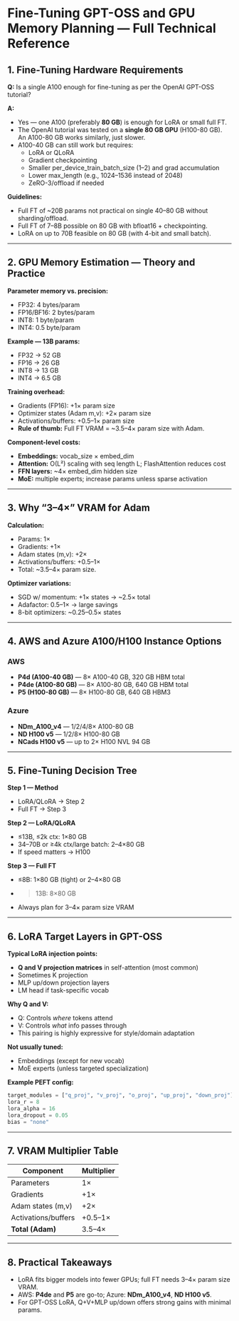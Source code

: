 
# Fine-Tuning GPT-OSS and GPU Memory Planning — Full Technical Reference

## 1. Fine-Tuning Hardware Requirements

**Q:** Is a single A100 enough for fine-tuning as per the OpenAI GPT-OSS tutorial?

**A:**
- Yes — one A100 (preferably **80 GB**) is enough for LoRA or small full FT.
- The OpenAI tutorial was tested on a **single 80 GB GPU** (H100-80 GB). An A100-80 GB works similarly, just slower.
- A100-40 GB can still work but requires:
  - LoRA or QLoRA
  - Gradient checkpointing
  - Smaller per_device_train_batch_size (1–2) and grad accumulation
  - Lower max_length (e.g., 1024–1536 instead of 2048)
  - ZeRO-3/offload if needed

**Guidelines:**
- Full FT of ~20B params not practical on single 40–80 GB without sharding/offload.
- Full FT of 7–8B possible on 80 GB with bfloat16 + checkpointing.
- LoRA on up to 70B feasible on 80 GB (with 4-bit and small batch).

---

## 2. GPU Memory Estimation — Theory and Practice

**Parameter memory vs. precision:**
- FP32: 4 bytes/param
- FP16/BF16: 2 bytes/param
- INT8: 1 byte/param
- INT4: 0.5 byte/param

**Example — 13B params:**
- FP32 → 52 GB
- FP16 → 26 GB
- INT8 → 13 GB
- INT4 → 6.5 GB

**Training overhead:**
- Gradients (FP16): +1× param size
- Optimizer states (Adam m,v): +2× param size
- Activations/buffers: +0.5–1× param size
- **Rule of thumb:** Full FT VRAM = ~3.5–4× param size with Adam.

**Component-level costs:**
- **Embeddings:** vocab_size × embed_dim
- **Attention:** O(L²) scaling with seq length L; FlashAttention reduces cost
- **FFN layers:** ~4× embed_dim hidden size
- **MoE:** multiple experts; increase params unless sparse activation

---

## 3. Why “3–4×” VRAM for Adam

**Calculation:**
- Params: 1×
- Gradients: +1×
- Adam states (m,v): +2×
- Activations/buffers: +0.5–1×
- Total: ~3.5–4× param size.

**Optimizer variations:**
- SGD w/ momentum: +1× states → ~2.5× total
- Adafactor: 0.5–1× → large savings
- 8-bit optimizers: ~0.25–0.5× states

---

## 4. AWS and Azure A100/H100 Instance Options

### AWS
- **P4d (A100-40 GB)** — 8× A100-40 GB, 320 GB HBM total
- **P4de (A100-80 GB)** — 8× A100-80 GB, 640 GB HBM total
- **P5 (H100-80 GB)** — 8× H100-80 GB, 640 GB HBM3

### Azure
- **NDm_A100_v4** — 1/2/4/8× A100-80 GB
- **ND H100 v5** — 1/2/8× H100-80 GB
- **NCads H100 v5** — up to 2× H100 NVL 94 GB

---

## 5. Fine-Tuning Decision Tree

**Step 1 — Method**
- LoRA/QLoRA → Step 2
- Full FT → Step 3

**Step 2 — LoRA/QLoRA**
- ≤13B, ≤2k ctx: 1×80 GB
- 34–70B or ≥4k ctx/large batch: 2–4×80 GB
- If speed matters → H100

**Step 3 — Full FT**
- ≤8B: 1×80 GB (tight) or 2–4×80 GB
- >13B: 8×80 GB
- Always plan for 3–4× param size VRAM

---

## 6. LoRA Target Layers in GPT-OSS

**Typical LoRA injection points:**
- **Q and V projection matrices** in self-attention (most common)
- Sometimes K projection
- MLP up/down projection layers
- LM head if task-specific vocab

**Why Q and V:**
- Q: Controls *where* tokens attend
- V: Controls *what* info passes through
- This pairing is highly expressive for style/domain adaptation

**Not usually tuned:**
- Embeddings (except for new vocab)
- MoE experts (unless targeted specialization)

**Example PEFT config:**
```python
target_modules = ["q_proj", "v_proj", "o_proj", "up_proj", "down_proj"]
lora_r = 8
lora_alpha = 16
lora_dropout = 0.05
bias = "none"
```

---

## 7. VRAM Multiplier Table

| Component              | Multiplier |
|------------------------|------------|
| Parameters             | 1×         |
| Gradients              | +1×        |
| Adam states (m,v)      | +2×        |
| Activations/buffers    | +0.5–1×    |
| **Total (Adam)**       | 3.5–4×     |

---

## 8. Practical Takeaways

- LoRA fits bigger models into fewer GPUs; full FT needs 3–4× param size VRAM.
- AWS: **P4de** and **P5** are go-to; Azure: **NDm_A100_v4**, **ND H100 v5**.
- For GPT-OSS LoRA, Q+V+MLP up/down offers strong gains with minimal params.
